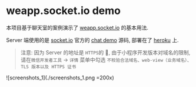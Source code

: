 # weapp.socket.io demo

本项目基于聊天室的案例演示了 [weapp.socket.io](https://github.com/wxsocketio/weapp.socket.io) 的基本用法.

Server 端使用的是 [socket.io](https://socket.io) 官方的 [chat demo](https://github.com/socketio/socket.io/tree/master/examples/chat) 源码, 部署在了 [heroku](https://vast-plateau-30681.herokuapp.com/) 上.

> 注意: 因为 Server 的地址是 `HTTPS`的 , 由于小程序开发版本对域名的限制, 请在`微信开发者工具` -> `详情` 菜单中勾选 `不校验合法域名、web-view（业务域名）、TLS 版本以及 HTTPS 证书`

![screenshots_1](./screenshots_1.png =200x)
